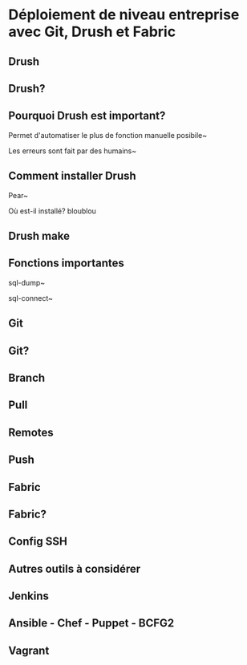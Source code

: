 # Déploiement de niveau entreprise avec Git, Drush et Fabric

## Drush
## Drush?

## Pourquoi Drush est important?
Permet d'automatiser le plus de fonction manuelle posibile~

Les erreurs sont fait par des humains~

## Comment installer Drush
Pear~

Où est-il installé?
    bloublou

## Drush make

## Fonctions importantes
sql-dump~

sql-connect~

## Git
## Git?
## Branch
## Pull
## Remotes
## Push

## Fabric
## Fabric?
## Config SSH

## Autres outils à considérer
## Jenkins
## Ansible - Chef - Puppet - BCFG2
## Vagrant
